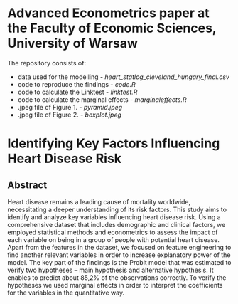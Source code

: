 # Advanced Econometrics paper at the Faculty of Economic Sciences, University of Warsaw
The repository consists of:
-	data used for the modelling - *heart_statlog_cleveland_hungary_final.csv*  
-	code to reproduce the findings - *code.R*  
-	code to calculate the Linktest - *linktest.R*  
-	code to calculate the marginal effects - *marginaleffects.R*  
-	.jpeg file of Figure 1. - *pyramid.jpeg*  
-	.jpeg file of Figure 2. - *boxplot.jpeg*
# Identifying Key Factors Influencing Heart Disease Risk 
## Abstract
Heart disease remains a leading cause of mortality worldwide, necessitating a deeper understanding of its risk factors. This study aims to identify and analyze key variables influencing heart disease risk. Using a comprehensive dataset that includes demographic and clinical factors, we employed statistical methods and econometrics to assess the impact of each variable on being in a group of people with potential heart disease. Apart from the features in the dataset, we focused on feature engineering to find another relevant variables in order to increase explanatory power of the model. The key part of the findings is the Probit model that was estimated to verify two hypotheses – main hypothesis and alternative hypothesis. It enables to predict about 85,2% of the observations correctly. To verify the hypotheses we used marginal effects in order to interpret the coefficients for the variables in the quantitative way. 
